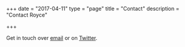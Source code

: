 
+++
date = "2017-04-11"
type = "page"
title = "Contact"
description = "Contact Royce"

+++

Get in touch over [email](mailto:wells.royce@gmail.com) or on [Twitter](https://twitter.com/thatroyce).


